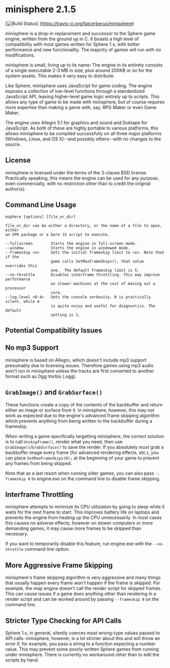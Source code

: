 minisphere 2.1.5
================

[![Build Status](https://travis-ci.org/fatcerberus/minisphere.svg?branch=master)]
(https://travis-ci.org/fatcerberus/minisphere)

minisphere is a drop-in replacement and successor to the Sphere game engine,
written from the ground up in C.  It boasts a high level of compatibility with
most games written for Sphere 1.x, with better performance and new functionality.
The majority of games will run with no modifications.

minisphere is small, living up to its name: The engine in its entirety consists
of a single executable 2-3 MB in size, plus around 200KB or so for the system
assets. This makes it very easy to distribute.

Like Sphere, minisphere uses JavaScript for game coding. The engine exposes a
collection of low-level functions through a standardized JavaScript API, leaving
higher-level game logic entirely up to scripts. This allows any type of game to
be made with minisphere, but of course requires more expertise than making a
game with, say, RPG Maker or even Game Maker.

The engine uses Allegro 5.1 for graphics and sound and Duktape for JavaScript.
As both of these are highly portable to various platforms, this allows
minisphere to be compiled successfully on all three major platforms (Windows,
Linux, and OS X)--and possibly others--with no changes to the source.

License
-------

minisphere is licensed under the terms of the 3-clause BSD license. Practically
speaking, this means the engine can be used for any purpose, even commercially,
with no restriction other than to credit the original author(s).

Command Line Usage
------------------

```
msphere [options] [file_or_dir]

file_or_dir can be either a directory, or the name of a file to open, either
an SPK package or a bare JS script to execute.

--fullscreen        Starts the engine in full-screen mode.
--window            Starts the engine in windowed mode.
--frameskip <x>     Sets the initial frameskip limit to <x>. Note that if the
					game calls SetMaxFrameSkips(), that value overrides this
                    one.  The default frameskip limit is 5.
--no-throttle       Disables interframe throttling. This may improve performance
                    on slower machines at the cost of maxing out a processor
                    core.
--log-level <0-4>   Sets the console verbosity. 0 is practically silent, while 4
                    is quite noisy and useful for diagnostics. The default
                    setting is 1.

```

Potential Compatibility Issues
------------------------------

No mp3 Support
--------------

minisphere is based on Allegro, which doesn't include mp3 support presumably due
to licensing issues. Therefore games using mp3 audio won't run in minisphere
unless the tracks are first converted to another format such as Ogg Vorbis
(.ogg).

`GrabImage()` and `GrabSurface()`
---------------------------------

These functions create a copy of the contents of the backbuffer and return
either an image or surface from it. In minisphere, however, this may not work as
expected due to the engine's advanced frame skipping algorithm which prevents
anything from being written to the backbuffer during a frameskip.

When writing a game specifically targetting minisphere, the correct solution is
to call `UnskipFrame()`, render what you need, then use
`GrabImage()`/`GrabSurface()` to save the render. If you absolutely *must* grab
a backbuffer image every frame (for advanced rendering effects, etc.), you can
place `SetMaxFrameSkips(0);` at the beginning of your game to prevent any frames
from being skipped.

Note that as a last resort when running older games, you can also pass
`--frameskip 0` to engine.exe on the command line to disable frame skipping.

Interframe Throttling
---------------------

minisphere attempts to minimize its CPU utilization by going to sleep while it
waits for the next frame to start. This improves battery life on laptops and
prevents the engine from heating up the CPU unnecessarily. In most cases this
causes no adverse effects; however on slower computers or more demanding games,
it may cause more frames to be skipped than necessary.

If you want to temporarily disable this feature, run engine.exe with the
`--no-throttle` command line option.

More Aggressive Frame Skipping
------------------------------

minisphere's frame skipping algorithm is very aggressive and many things that
usually happen every frame won't happen if the frame is skipped. For example,
the map engine doesn't call the render script for skipped frames. This can cause
issues if a game does anything other than rendering in a render script and can
be worked around by passing `--frameskip 0` on the command line.

Stricter Type Checking for API Calls
------------------------------------

Sphere 1.x, in general, silently coerces most wrong-type values passed to API
calls. minisphere, however, is a lot stricter about this and will throw an error
if, for example, you pass a string to a function expecting a number value. This
may prevent some poorly-written Sphere games from running under minisphere.
There is currently no workaround other than to edit the scripts by hand.

